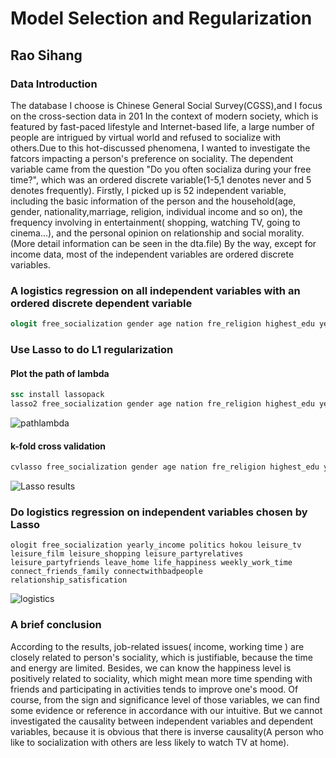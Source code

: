 # Model Selection and Regularization
## Rao Sihang  
### Data Introduction
 The database I choose is Chinese General Social Survey(CGSS),and I focus on the cross-section data in 201
 In the context of modern society, which is featured by fast-paced lifestyle and Internet-based life, a large number of people are intrigued by virtual world and refused to socialize with others.Due to this hot-discussed phenomena, I wanted to investigate the fatcors impacting a person's preference on sociality. The dependent variable came from the question "Do you often socializa during your free time?", which was an ordered discrete variable(1-5,1 denotes never and 5 denotes frequently). Firstly, I picked up is 52 independent variable, including the basic information of the person and the household(age, gender, nationality,marriage, religion, individual income and so on), the frequency involving in entertainment( shopping, watching TV, going to cinema...), and the personal opinion on relationship and social morality.(More detail information can be seen in the dta.file) By the way, except for income data, most of the independent variables are ordered discrete variables.
 
 
 ### A logistics regression on all independent variables with an ordered discrete dependent variable
 ```stata
 ologit free_socialization gender age nation fre_religion highest_edu yearly_income politics health_condition fre_depress hokou houkou_register main_media leisure_tv leisure_film leisure_shopping leisure_reading leisure_culturalactivity leisure_partyrelatives leisure_partyfriends leisure_music leisure_exercise leisure_sportsgame leisure_surf free_learning free_studying fre_socialization_neighbor fre_socialization_friend leave_home trustable_people life_happiness m_career_f_family morethan_onehour_labor weekly_work_time experience job_condition hh_yearly_income hh_economic_level marriage spouse_edu spouse_yearly_inc secono_level connect_friends_family trust_strangers intense_working connectwithbadpeople life_leisure tv_rest moral_satisfication relationship_satisfication indifferent dishonest selfish utilitarian
```
### Use Lasso to do L1 regularization
#### Plot the path of lambda
```stata
ssc install lassopack
lasso2 free_socialization gender age nation fre_religion highest_edu yearly_income politics health_condition fre_depress hokou houkou_register main_media leisure_tv leisure_film leisure_shopping leisure_reading leisure_culturalactivity leisure_partyrelatives leisure_partyfriends leisure_music leisure_exercise leisure_sportsgame leisure_surf free_learning free_studying fre_socialization_neighbor fre_socialization_friend leave_home trustable_people life_happiness m_career_f_family morethan_onehour_labor weekly_work_time experience job_condition hh_yearly_income hh_economic_level marriage spouse_edu spouse_yearly_inc secono_level connect_friends_family trust_strangers intense_working connectwithbadpeople life_leisure tv_rest moral_satisfication relationship_satisfication indifferent dishonest selfish utilitarian,plotpath(lambda)
``` 
![pathlambda](https://github.com/rshhh/rshhh.github.io/blob/master/figure/path(lambda).png)

#### k-fold cross validation
```stata
cvlasso free_socialization gender age nation fre_religion highest_edu yearly_income politics health_condition fre_depress hokou houkou_register main_media leisure_tv leisure_film leisure_shopping leisure_reading leisure_culturalactivity leisure_partyrelatives leisure_partyfriends leisure_music leisure_exercise leisure_sportsgame leisure_surf free_learning free_studying fre_socialization_neighbor fre_socialization_friend leave_home trustable_people life_happiness m_career_f_family morethan_onehour_labor weekly_work_time experience job_condition hh_yearly_income hh_economic_level marriage spouse_edu spouse_yearly_inc secono_level connect_friends_family trust_strangers intense_working connectwithbadpeople life_leisure tv_rest moral_satisfication relationship_satisfication indifferent dishonest selfish utilitarian,lopt seed(123)
````
![Lasso results](https://github.com/rshhh/rshhh.github.io/blob/master/figure/Lasso.png)
  
 ### Do logistics regression on independent variables chosen by Lasso
 ```
ologit free_socialization yearly_income politics hokou leisure_tv leisure_film leisure_shopping leisure_partyrelatives leisure_partyfriends leave_home life_happiness weekly_work_time connect_friends_family connectwithbadpeople  relationship_satisfication
```
![logistics](https://github.com/rshhh/rshhh.github.io/blob/master/figure/ologit.png)

### A brief conclusion
 According to the results, job-related issues( income, working time ) are closely related to person's sociality, which is justifiable, because the time and energy are limited. Besides, we can know the happiness level is positively related to sociality, which might mean more time spending with friends and participating in activities tends to improve one's mood. Of course, from the sign and significance level of those variables, we can find some evidence or reference in accordance with our intuitive. But we cannot investigated the causality between independent variables and dependent variables, because it is obvious that there is inverse causality(A person who like to socialization with others are less likely to watch TV at home).
